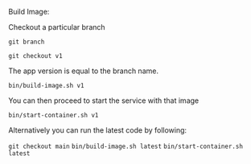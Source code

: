 Build Image:

Checkout a particular branch

`git branch`

`git checkout v1`

The app version is equal to the branch name. 

`bin/build-image.sh v1`   

You can then proceed to start the service with that image

`bin/start-container.sh v1`

Alternatively you can run the latest code by following:

`git checkout main`
`bin/build-image.sh latest`
`bin/start-container.sh latest`
